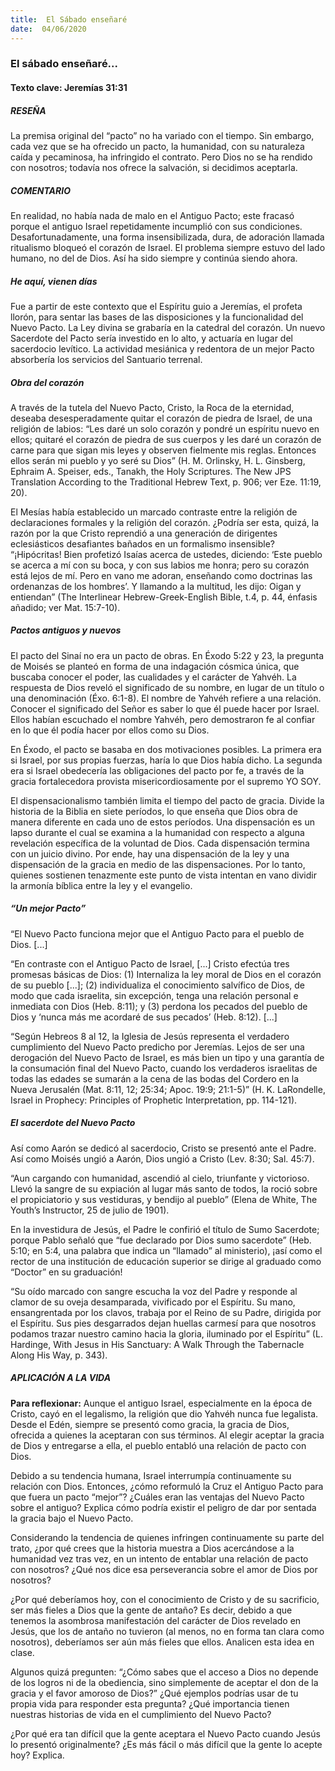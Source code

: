 ```yaml
---
title:  El Sábado enseñaré
date:  04/06/2020
---
```


### El sábado enseñaré...

#### Texto clave: Jeremías 31:31

##### RESEÑA

La premisa original del “pacto” no ha variado con el tiempo. Sin embargo, cada vez que se ha ofrecido un pacto, la humanidad, con su naturaleza caída y pecaminosa, ha infringido el contrato. Pero Dios no se ha rendido con nosotros; todavía nos ofrece la salvación, si decidimos aceptarla.

##### COMENTARIO

En realidad, no había nada de malo en el Antiguo Pacto; este fracasó porque el antiguo Israel repetidamente incumplió con sus condiciones. Desafortunadamente, una forma insensibilizada, dura, de adoración llamada ritualismo bloqueó el corazón de Israel. El problema siempre estuvo del lado humano, no del de Dios. Así ha sido siempre y continúa siendo ahora.

##### He aquí, vienen días

Fue a partir de este contexto que el Espíritu guio a Jeremías, el profeta llorón, para sentar las bases de las disposiciones y la funcionalidad del Nuevo Pacto. La Ley divina se grabaría en la catedral del corazón. Un nuevo Sacerdote del Pacto sería investido en lo alto, y actuaría en lugar del sacerdocio levítico. La actividad mesiánica y redentora de un mejor Pacto absorbería los servicios del Santuario terrenal.

##### Obra del corazón

A través de la tutela del Nuevo Pacto, Cristo, la Roca de la eternidad, deseaba desesperadamente quitar el corazón de piedra de Israel, de una religión de labios: “Les daré un solo corazón y pondré un espíritu nuevo en ellos; quitaré el corazón de piedra de sus cuerpos y les daré un corazón de carne para que sigan mis leyes y observen fielmente mis reglas. Entonces ellos serán mi pueblo y yo seré su Dios” (H. M. Orlinsky, H. L. Ginsberg, Ephraim A. Speiser, eds., Tanakh, the Holy Scriptures. The New JPS Translation According to the Traditional Hebrew Text, p. 906; ver Eze. 11:19, 20).

El Mesías había establecido un marcado contraste entre la religión de declaraciones formales y la religión del corazón. ¿Podría ser esta, quizá, la razón por la que Cristo reprendió a una generación de dirigentes eclesiásticos desafiantes bañados en un formalismo insensible? “¡Hipócritas! Bien profetizó Isaías acerca de ustedes, diciendo: ‘Este pueblo se acerca a mí con su boca, y con sus labios me honra; pero su corazón está lejos de mí. Pero en vano me adoran, enseñando como doctrinas las ordenanzas de los hombres’. Y llamando a la multitud, les dijo: Oigan y entiendan” (The Interlinear Hebrew-Greek-English Bible, t.4, p. 44, énfasis añadido; ver Mat. 15:7-10).

##### Pactos antiguos y nuevos

El pacto del Sinaí no era un pacto de obras. En Éxodo 5:22 y 23, la pregunta de Moisés se planteó en forma de una indagación cósmica única, que buscaba conocer el poder, las cualidades y el carácter de Yahvéh. La respuesta de Dios reveló el significado de su nombre, en lugar de un título o una denominación (Éxo. 6:1-8). El nombre de Yahvéh refiere a una relación. Conocer el significado del Señor es saber lo que él puede hacer por Israel. Ellos habían escuchado el nombre Yahvéh, pero demostraron fe al confiar en lo que él podía hacer por ellos como su Dios.

En Éxodo, el pacto se basaba en dos motivaciones posibles. La primera era si Israel, por sus propias fuerzas, haría lo que Dios había dicho. La segunda era si Israel obedecería las obligaciones del pacto por fe, a través de la gracia fortalecedora provista misericordiosamente por el supremo YO SOY.

El dispensacionalismo también limita el tiempo del pacto de gracia. Divide la historia de la Biblia en siete períodos, lo que enseña que Dios obra de manera diferente en cada uno de estos períodos. Una dispensación es un lapso durante el cual se examina a la humanidad con respecto a alguna revelación específica de la voluntad de Dios. Cada dispensación termina con un juicio divino. Por ende, hay una dispensación de la ley y una dispensación de la gracia en medio de las dispensaciones. Por lo tanto, quienes sostienen tenazmente este punto de vista intentan en vano dividir la armonía bíblica entre la ley y el evangelio.

##### “Un mejor Pacto”

“El Nuevo Pacto funciona mejor que el Antiguo Pacto para el pueblo de Dios. [...]

“En contraste con el Antiguo Pacto de Israel, [...] Cristo efectúa tres promesas básicas de Dios: (1) Internaliza la ley moral de Dios en el corazón de su pueblo [...]; (2) individualiza el conocimiento salvífico de Dios, de modo que cada israelita, sin excepción, tenga una relación personal e inmediata con Dios (Heb. 8:11); y (3) perdona los pecados del pueblo de Dios y ‘nunca más me acordaré de sus pecados’ (Heb. 8:12). [...]

“Según Hebreos 8 al 12, la Iglesia de Jesús representa el verdadero cumplimiento del Nuevo Pacto predicho por Jeremías. Lejos de ser una derogación del Nuevo Pacto de Israel, es más bien un tipo y una garantía de la consumación final del Nuevo Pacto, cuando los verdaderos israelitas de todas las edades se sumarán a la cena de las bodas del Cordero en la Nueva Jerusalén (Mat. 8:11, 12; 25:34; Apoc. 19:9; 21:1-5)” (H. K. LaRondelle, Israel in Prophecy: Principles of Prophetic Interpretation, pp. 114-121).

##### El sacerdote del Nuevo Pacto

Así como Aarón se dedicó al sacerdocio, Cristo se presentó ante el Padre. Así como Moisés ungió a Aarón, Dios ungió a Cristo (Lev. 8:30; Sal. 45:7).

“Aun cargando con humanidad, ascendió al cielo, triunfante y victorioso. Llevó la sangre de su expiación al lugar más santo de todos, la roció sobre el propiciatorio y sus vestiduras, y bendijo al pueblo” (Elena de White, The Youth’s Instructor, 25 de julio de 1901).

En la investidura de Jesús, el Padre le confirió el título de Sumo Sacerdote; porque Pablo señaló que “fue declarado por Dios sumo sacerdote” (Heb. 5:10; en 5:4, una palabra que indica un “llamado” al ministerio), ¡así como el rector de una institución de educación superior se dirige al graduado como “Doctor” en su graduación!

“Su oído marcado con sangre escucha la voz del Padre y responde al clamor de su oveja desamparada, vivificado por el Espíritu. Su mano, ensangrentada por los clavos, trabaja por el Reino de su Padre, dirigida por el Espíritu. Sus pies desgarrados dejan huellas carmesí para que nosotros podamos trazar nuestro camino hacia la gloria, iluminado por el Espíritu” (L. Hardinge, With Jesus in His Sanctuary: A Walk Through the Tabernacle Along His Way, p. 343).

##### APLICACIÓN A LA VIDA

**Para reflexionar:**  Aunque el antiguo Israel, especialmente en la época de Cristo, cayó en el legalismo, la religión que dio Yahvéh nunca fue legalista. Desde el Edén, siempre se presentó como gracia, la gracia de Dios, ofrecida a quienes la aceptaran con sus términos. Al elegir aceptar la gracia de Dios y entregarse a ella, el pueblo entabló una relación de pacto con Dios.

Debido a su tendencia humana, Israel interrumpía continuamente su relación con Dios. Entonces, ¿cómo reformuló la Cruz el Antiguo Pacto para que fuera un pacto “mejor”? ¿Cuáles eran las ventajas del Nuevo Pacto sobre el antiguo? Explica cómo podría existir el peligro de dar por sentada la gracia bajo el Nuevo Pacto.

Considerando la tendencia de quienes infringen continuamente su parte del trato, ¿por qué crees que la historia muestra a Dios acercándose a la humanidad vez tras vez, en un intento de entablar una relación de pacto con nosotros? ¿Qué nos dice esa perseverancia sobre el amor de Dios por nosotros?

¿Por qué deberíamos hoy, con el conocimiento de Cristo y de su sacrificio, ser más fieles a Dios que la gente de antaño? Es decir, debido a que tenemos la asombrosa manifestación del carácter de Dios revelado en Jesús, que los de antaño no tuvieron (al menos, no en forma tan clara como nosotros), deberíamos ser aún más fieles que ellos. Analicen esta idea en clase.

Algunos quizá pregunten: “¿Cómo sabes que el acceso a Dios no depende de los logros ni de la obediencia, sino simplemente de aceptar el don de la gracia y el favor amoroso de Dios?” ¿Qué ejemplos podrías usar de tu propia vida para responder esta pregunta? ¿Qué importancia tienen nuestras historias de vida en el cumplimiento del Nuevo Pacto?

¿Por qué era tan difícil que la gente aceptara el Nuevo Pacto cuando Jesús lo presentó originalmente? ¿Es más fácil o más difícil que la gente lo acepte hoy? Explica.